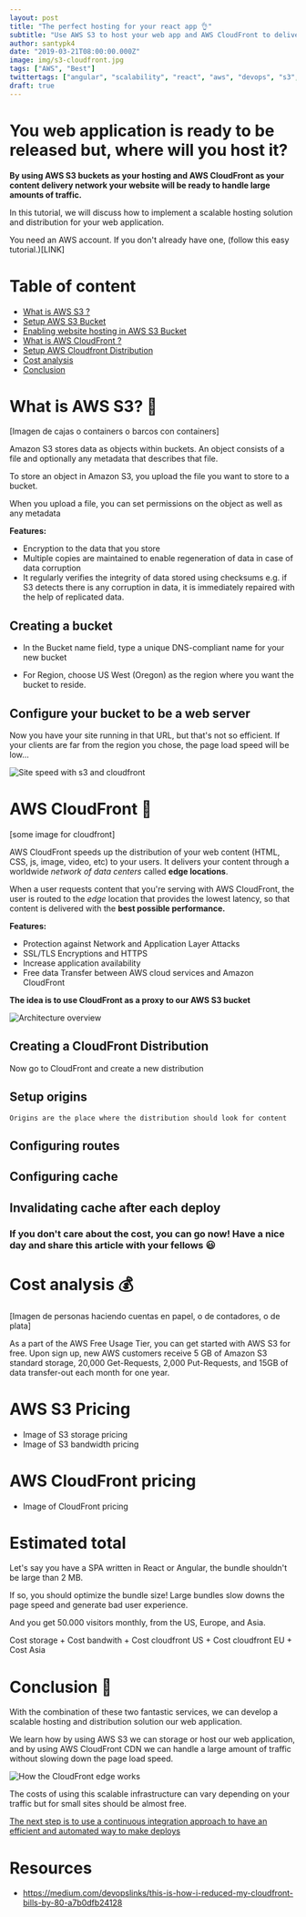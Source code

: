 ```yaml
---
layout: post
title: "The perfect hosting for your react app 👌"
subtitle: "Use AWS S3 to host your web app and AWS CloudFront to delivery your content worldwide blazing fast ⚡"
author: santypk4
date: "2019-03-21T08:00:00.000Z"
image: img/s3-cloudfront.jpg
tags: ["AWS", "Best"]
twittertags: ["angular", "scalability", "react", "aws", "devops", "s3", "javascript", "webdev"]
draft: true
---
```


# You web application is ready to be released but, where will you host it? 

**By using AWS S3 buckets as your hosting and AWS CloudFront as your content delivery network your website will be ready to handle large amounts of traffic.**

In this tutorial, we will discuss how to implement a scalable hosting solution and distribution for your web application.

You need an AWS account. If you don't already have one, (follow this easy tutorial.)[LINK]

# Table of content
  - [What is AWS S3 ?](#s3)
  - [Setup AWS S3 Bucket](#setup-bucket)
  - [Enabling website hosting in AWS S3 Bucket](#setup-website)
  - [What is AWS CloudFront ?](#cloudfront)
  - [Setup AWS Cloudfront Distribution](#setup-distribution)
  - [Cost analysis](#costs)
  - [Conclusion](#conclusion)

<a name="s3"></a>

# What is AWS S3? 🤔

  [Imagen de cajas o containers o barcos con containers]
  
  Amazon S3 stores data as objects within buckets.
  An object consists of a file and optionally any metadata that describes that file.

  To store an object in Amazon S3, you upload the file you want to store to a bucket. 

  When you upload a file, you can set permissions on the object as well as any metadata

  **Features:**

  - Encryption to the data that you store
  - Multiple copies are maintained to enable regeneration of data in case of data corruption
  - It regularly verifies the integrity of data stored using checksums e.g. if S3 detects there is any corruption in data, it is immediately repaired with the help of replicated data.

<a name="setup-bucket"></a>

  ## Creating a bucket

  - In the Bucket name field, type a unique DNS-compliant name for your new bucket

  - For Region, choose US West (Oregon) as the region where you want the bucket to reside.

<a name="setup-website"></a>

  ## Configure your bucket to be a web server
  
  Now you have your site running in that URL, but that's not so efficient. 
  If your clients are far from the region you chose, the page load speed will be low...

  ![Site speed with s3 and cloudfront](/img/s3-cloudfront-angular-react/speed_comparation.jpg)

<a name="cloudfront"></a>

# AWS CloudFront 🧙

  [some image for cloudfront]

  AWS CloudFront speeds up the distribution of your web content (HTML, CSS, js, image, video, etc) to your users.
  It delivers your content through a worldwide _network of data centers_ called **edge locations**. 

  When a user requests content that you're serving with AWS CloudFront, the user is routed to the _edge_ location that provides the lowest latency, so that content is delivered with the **best possible performance.**

  **Features:**

  - Protection against Network and Application Layer Attacks
  - SSL/TLS Encryptions and HTTPS
  - Increase application availability 
  - Free data Transfer between AWS cloud services and Amazon CloudFront

  **The idea is to use CloudFront as a proxy to our AWS S3 bucket**

 ![Architecture overview](/img/s3-cloudfront-angular-react/architecture.png)

<a name="setup-distribution"></a>

  ## Creating a CloudFront Distribution

   Now go to CloudFront and create a new distribution

  ## Setup origins
    Origins are the place where the distribution should look for content

  ## Configuring routes


  ## Configuring cache

  ## Invalidating cache after each deploy

  ### If you don't care about the cost, you can go now! Have a nice day and share this article with your fellows 😃

<a name="cost"></a>
# Cost analysis 💰

  [Imagen de personas haciendo cuentas en papel, o de contadores, o de plata]

  As a part of the AWS Free Usage Tier, you can get started with AWS S3 for free. Upon sign up, new AWS customers receive 5 GB of Amazon S3 standard storage, 20,000 Get-Requests, 2,000 Put-Requests, and 15GB of data transfer-out each month for one year.

# AWS S3 Pricing
  - Image of S3 storage pricing
  - Image of S3 bandwidth pricing

# AWS CloudFront pricing
  - Image of CloudFront pricing

# Estimated total

  Let's say you have a SPA written in React or Angular, the bundle shouldn't be large than 2 MB.

  If so, you should optimize the bundle size! Large bundles slow downs the page speed and generate bad user experience.

  And you get 50.000 visitors monthly, from the US, Europe, and Asia.

  Cost storage + Cost bandwith + Cost cloudfront US + Cost cloudfront EU + Cost Asia


<a name="conclusion"></a>

# Conclusion 🎉

  With the combination of these two fantastic services, we can develop a scalable hosting and distribution solution our web application.

  We learn how by using AWS S3 we can storage or host our web application, and by using AWS CloudFront CDN we can handle a large amount of traffic without slowing down the page load speed.

  ![How the CloudFront edge works](/img/s3-cloudfront-angular-react/cdn.jpg)

  The costs of using this scalable infrastructure can vary depending on your traffic but for small sites should be almost free.

  [The next step is to use a continuous integration approach to have an efficient and automated way to make deploys](/continuous-integration-s3-cloudfront)

# Resources
  - https://medium.com/devopslinks/this-is-how-i-reduced-my-cloudfront-bills-by-80-a7b0dfb24128